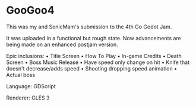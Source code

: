 # GooGoo4
This was my and SonicMam's submission to the 4th Go Godot Jam. 

It was uploaded in a functional but rough state. 
Now advancements are being made on an enhanced postjam version.

Epic inclusions:
• Title Screen
    • How To Play
    • In-game Credits
• Death Screen
• Boss Music Release
• Have speed only change on hit
• Knife that doesn't decrease/adds speed
• Shooting dropping speed animation
• Actual boss

Language: GDScript

Renderer: GLES 3
